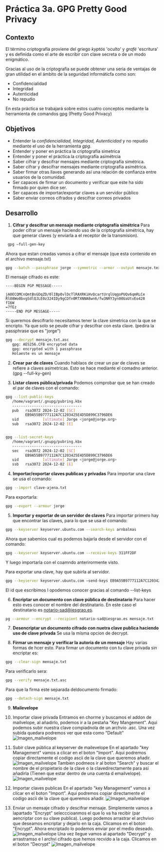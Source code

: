 # Práctica 3a. GPG Pretty Good Privacy

## Contexto
El término criptografía proviene del griego *kyptós* 'oculto' y *grafé* 'escritura' y es definida como el arte de escribir con clave secreta o de un modo enigmático.

Gracias al uso de la criptografía se puede obtener una seria de ventajas de gran utilidad en el ámbito de la seguridad informáticfa como son:
* Confidencialidad
* Integridad
* Autenticidad
* No repudio
    

En esta práctica se trabajará sobre estos cuatro conceptos mediante la herramienta de comandos gpg (Pretty Good Privacy)

## Objetivos
* Entender la *confidencialidad, Integridad, Autenticidad* y no repudio mediante el uso de la herramienta *gpg*.
* Entender y poner en práctica la criptografía simetrica
* Entender y poner el práctica la criptografía asimétrcia
* Saber cifrar y descifrar mensajes mediante criptografía simétrica.
* Saber cifrar y descifrar mensajes mediante criptografía asimétrica.
* Saber firmar otras llaves generando así una relación de confianza entre usuarios de la comunidad.
* Ser capaces de firmar un documento y verificar que este ha sido firmado por quien dice ser.
* Ser capaces de importar/exportar claves a un servidor público
* Saber enviar correos cifrados y descifrar correos privados

## Desarrollo

1. **Cifrar y descifrar un mensaje mediante criptografía simétrica**
Para poder cifrar un mensaje haciendo uso de la criptografía simétrica, hay que generar claves (y enviarla a el receptor de la transmision).
```bash
 gpg –full-gen-key
```
Ahora que estan creadas vamos a cifrar el mensaje (que esta contenido en el archivo mensaje.txt)
```bash
gpg --batch --passphrase jorge --symmetric --armor --output mensaje.text.asc mensaje.txt
```
El mensaje cifrado es este: 
```
----BEGIN PGP MESSAGE-----

jA0ECQMCnQmtBsGDqZD/0lIBp0vlDcTlRAXRKiHvQcartUrqlUqgoPUQv6qmRLCe
RlO8Wo0bvgSdlQJLE0z324IDy9gCDfn0RTXNNA8wn6/fw3NRY3yn00UaUtvEo428
fI6W
=7fEz
-----END PGP MESSAGE-----
```

Si  queremos descifrarlo necesitamos tener la clave simetrica con la que se encripto. Ya que solo se peude cifrar y descifrar con esta clave. (pedira la passphrase que es "jorge")
``` bash
gpg --decrypt mensaje.txt.asc 
   gpg: AES256.CFB encrypted data
   gpg: encrypted with 1 passphrase
   Holaeste es un mensaje

```

2. **Crear par de claves**
Cuando hablaos de crear un par de claves se refiere a claves asimetricas. Esto se hace mediante el comadno anterior. (gpg --full-ky-gen) 

3. **Listar claves pública/privada**
Podemos comprobar que se han creado el par de claves con el comando:
```bash
gpg --list-public-keys
   /home/vagrant/.gnupg/pubring.kbx
   --------------------------------
   pub   rsa3072 2024-12-02 [SC]
         EB9A55B9777112A7C1203425E4D5D899C3796DE6
   uid           [ultimate] Jorge <jorge@jorge.org>
   sub   rsa3072 2024-12-02 [E]


gpg --list-secret-keys 
   /home/vagrant/.gnupg/pubring.kbx
   --------------------------------
   sec   rsa3072 2024-12-02 [SC]
         EB9A55B9777112A7C1203425E4D5D899C3796DE6
   uid           [ultimate] Jorge <jorge@jorge.org>
   ssb   rsa3072 2024-12-02 [E]
```

4. **Importar/exportar claves publicas y privadas**
Para importar una clave se usa el comando:
```bash
gpg --import clave-ajena.txt
```
Para exportarla:
```bash
gpg --export --armour jorge
```

5. **Importar y exportar de un servidor de claves**
Para importar primero hay que encontrar las claves, para lo que se usa el comando:
```bash
gpg --keyserver keyserver.ubuntu.com --search-keys arnbalmas
```
Ahora que sabemios cual es podemos bajarla desde el servidor con el comando:
```bash
gpg --keyserver keyserver.ubuntu.com --receive-keys 311FF2DF
```
Y luego importarla con el coamndo anterirormente visto.

Para exportar una clave, hay que subirla al servidor.
```bash
gpg --keyserver keyserver.ubuntu.com –send-keys EB9A55B9777112A7C1203425E4D5D899C3796DE6
```
El id que escribimos l opodemos conocer gracias al comando --list-keys

6. **Encriptar un documento con clave pública de destinatario**
Para hacer esto eves conocer el nombre del destinatario. En este caso el destinatario es notario-sad@iesgrao.es.
```bash
pg --armour --encrypt --recipient notario-sad@iesgrao.es mensaje.txt
```
7. **Desencriptar un documento cifrado con nuetra clave publica haciendo uso de clave privada**
Se usa la misma opcion de decrypt.

8. **Firmar un mensaje y verificar la autoria de un mensaje**
Hay varias formas de hcer esto.
Para firmar un documento con tu clave privada sin encriptar es:
```bash
gpg --clear-sign mensaje.txt 
```
Para verificarlo sera:
```bash
gpg --verify mensaje.txt.asc 
```
Para que la firma este separada deldocumento firmado:
```bash
gpg --detach-sign mensaje.txt
```
9.  **Mailevelope**
   1.  Importar clave privada
         Entramos en chorme y buscamos el addon de mailvelope, al añadirlo, podemos ir a la pestaña "Key Mangement". Aqui podemos subir nuestra clave compiadnola de un archvio .asc. 
         Una vez subida quedara podremos ver que esta como "Default"
         ![Imagen_mailvelope](./imagen_mv2.png)

   2.  Subir clave pública al keyserver de mailevelope
         En el apartado "key Management" vamos a clicar en el boton "Import". Aqui podremos copiar directamente el codigo ascii de la clave que queremos añadir.
         ![Imagen_mailvelope](./imagen_mv1.png)
         Tambien podmeos ir al boton "Search" y buscar el nombre de el propietario de la clave o la clavedirectamente para así añadirla (Tienen que estar dentro de una cuenta d emailvelope).
         ![Imagen_mailvelope](./imagen_mv3.png)

   3.  Importar claves publicas
         En el apartado "key Management" vamos a clicar en el boton "Import". Aqui podremos copiar directamente el codigo ascii de la clave que queremos añadir.
         ![Imagen_mailvelope](./imagen_mv1.png)

   4.  Enviar un mensaje cifrado y descifrar mensaje.
         Simplemente vamos a lapartado "Encrypt" selecccioanmos el que lo va ha recibir (par aencriptar con su clave publica).
         Luego podemos arrastrar el archvivo que deseamos encriptar y dejarlo en la caja.
         Clicamos en el boton "Encrypt". Ahora encriptado lo podemos enviar por el medio deseado.
         ![Imagen_mailvelope](./imagen_mv4.png)
         Una vez llegue vamos al apartado "Decrypt" y arrastramso e l archvi cifrado que hemos recvido a la caja. Clicamos en el boton "Decrypt"
         ![Imagen_mailvelope](./imagen_mv5.png)